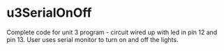 # u3SerialOnOff
Complete code for unit 3 program - circuit wired up with led in pin 12 and pin 13.  User uses serial monitor to turn on and off the lights.
